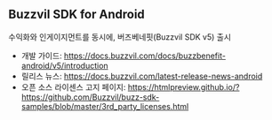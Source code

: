 ## Buzzvil SDK for Android

수익화와 인게이지먼트를 동시에, 버즈베네핏(Buzzvil SDK v5) 출시

- 개발 가이드: https://docs.buzzvil.com/docs/buzzbenefit-android/v5/introduction
- 릴리스 뉴스: https://docs.buzzvil.com/latest-release-news-android
- 오픈 소스 라이센스 고지 페이지: https://htmlpreview.github.io/?https://github.com/Buzzvil/buzz-sdk-samples/blob/master/3rd_party_licenses.html
